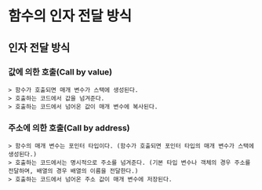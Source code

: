 # 함수의 인자 전달 방식

## 인자 전달 방식

### 값에 의한 호출(Call by value)

    > 함수가 호출되면 매개 변수가 스택에 생성된다.
    > 호출하는 코드에서 값을 넘겨준다.
    > 호출하는 코드에서 넘어온 값이 매개 변수에 복사된다.


### 주소에 의한 호출(Call by address) 

    > 함수의 매개 변수는 포인터 타입이다. (함수가 호출되면 포인터 타입의 매개 변수가 스택에 생성된다.)
    > 호출하는 코드에서는 명시적으로 주소를 넘겨준다. (기본 타입 변수나 객체의 경우 주소를 전달하며, 배열의 경우 배열의 이름을 전달한다.)
    > 호출하는 코드에서 넘어온 주소 값이 매개 변수에 저장된다.

    